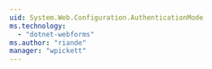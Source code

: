 ```yaml
---
uid: System.Web.Configuration.AuthenticationMode
ms.technology: 
  - "dotnet-webforms"
ms.author: "riande"
manager: "wpickett"
---
```

